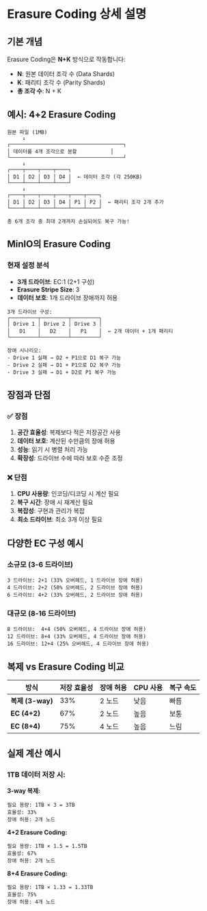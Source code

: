 # Erasure Coding 상세 설명

## 기본 개념

Erasure Coding은 **N+K** 방식으로 작동합니다:
- **N**: 원본 데이터 조각 수 (Data Shards)
- **K**: 패리티 조각 수 (Parity Shards)
- **총 조각 수**: N + K

## 예시: 4+2 Erasure Coding

```
원본 파일 (1MB)
     ↓
┌─────────────────────────────────────┐
│ 데이터를 4개 조각으로 분할           │
└─────────────────────────────────────┘
     ↓
┌────┬────┬────┬────┐
│ D1 │ D2 │ D3 │ D4 │  ← 데이터 조각 (각 250KB)
└────┴────┴────┴────┘
     ↓
┌────┬────┬────┬────┬────┬────┐
│ D1 │ D2 │ D3 │ D4 │ P1 │ P2 │  ← 패리티 조각 2개 추가
└────┴────┴────┴────┴────┴────┘

총 6개 조각 중 최대 2개까지 손실되어도 복구 가능!
```

## MinIO의 Erasure Coding

### 현재 설정 분석
- **3개 드라이브**: EC:1 (2+1 구성)
- **Erasure Stripe Size**: 3
- **데이터 보호**: 1개 드라이브 장애까지 허용

```
3개 드라이브 구성:
┌─────────┬─────────┬─────────┐
│ Drive 1 │ Drive 2 │ Drive 3 │
│   D1    │   D2    │   P1    │  ← 2개 데이터 + 1개 패리티
└─────────┴─────────┴─────────┘

장애 시나리오:
- Drive 1 실패 → D2 + P1으로 D1 복구 가능
- Drive 2 실패 → D1 + P1으로 D2 복구 가능  
- Drive 3 실패 → D1 + D2로 P1 복구 가능
```

## 장점과 단점

### ✅ 장점
1. **공간 효율성**: 복제보다 적은 저장공간 사용
2. **데이터 보호**: 계산된 수만큼의 장애 허용
3. **성능**: 읽기 시 병렬 처리 가능
4. **확장성**: 드라이브 수에 따라 보호 수준 조정

### ❌ 단점
1. **CPU 사용량**: 인코딩/디코딩 시 계산 필요
2. **복구 시간**: 장애 시 재계산 필요
3. **복잡성**: 구현과 관리가 복잡
4. **최소 드라이브**: 최소 3개 이상 필요

## 다양한 EC 구성 예시

### 소규모 (3-6 드라이브)
```
3 드라이브: 2+1 (33% 오버헤드, 1 드라이브 장애 허용)
4 드라이브: 2+2 (50% 오버헤드, 2 드라이브 장애 허용)
6 드라이브: 4+2 (33% 오버헤드, 2 드라이브 장애 허용)
```

### 대규모 (8-16 드라이브)
```
8 드라이브:  4+4 (50% 오버헤드, 4 드라이브 장애 허용)
12 드라이브: 8+4 (33% 오버헤드, 4 드라이브 장애 허용)
16 드라이브: 12+4 (25% 오버헤드, 4 드라이브 장애 허용)
```

## 복제 vs Erasure Coding 비교

| 방식 | 저장 효율성 | 장애 허용 | CPU 사용 | 복구 속도 |
|------|-------------|-----------|----------|-----------|
| **복제 (3-way)** | 33% | 2 노드 | 낮음 | 빠름 |
| **EC (4+2)** | 67% | 2 노드 | 높음 | 보통 |
| **EC (8+4)** | 75% | 4 노드 | 높음 | 느림 |

## 실제 계산 예시

### 1TB 데이터 저장 시:

**3-way 복제:**
```
필요 용량: 1TB × 3 = 3TB
효율성: 33%
장애 허용: 2개 노드
```

**4+2 Erasure Coding:**
```
필요 용량: 1TB × 1.5 = 1.5TB
효율성: 67%
장애 허용: 2개 노드
```

**8+4 Erasure Coding:**
```
필요 용량: 1TB × 1.33 = 1.33TB
효율성: 75%
장애 허용: 4개 노드
```
